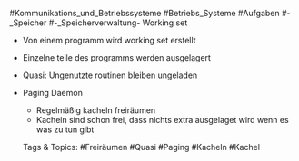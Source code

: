  #Kommunikations_und_Betriebssysteme #Betriebs_Systeme #Aufgaben #-_Speicher #-_Speicherverwaltung- Working set
  - Von einem programm wird working set erstellt
  - Einzelne teile des programms werden ausgelagert
  - Quasi: Ungenutzte routinen bleiben ungeladen
- Paging Daemon
  - Regelmäßig kacheln freiräumen
  - Kacheln sind schon frei, dass nichts extra ausgelaget wird wenn es was zu tun gibt

   Tags & Topics:
   #Freiräumen
   #Quasi
   #Paging
   #Kacheln
   #Kachel